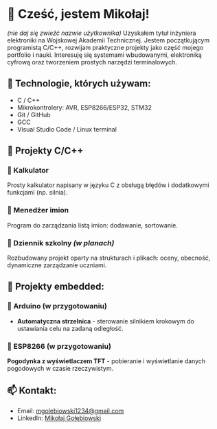 # 👋 Cześć, jestem Mikołaj!
*(nie daj się zwieźć nazwie użytkownika)*
Uzyskałem tytuł inżyniera elektroniki na Wojskowej Akademii Technicznej. Jestem początkującym programistą C/C++, rozwijam praktyczne projekty jako część mojego portfolio i nauki. Interesuję się systemami wbudowanymi, elektroniką cyfrową oraz tworzeniem prostych narzędzi terminalowych.
  
## 🔧 Technologie, których używam:
- C / C++
- Mikrokontrolery: AVR, ESP8266/ESP32, STM32
- Git / GitHub
- GCC
- Visual Studio Code / Linux terminal
  
## 📂 Projekty C/C++
### 📌 Kalkulator
Prosty kalkulator napisany w języku C z obsługą błędów i dodatkowymi funkcjami (np. silnia).

### 📌 Menedżer imion
Program do zarządzania listą imion: dodawanie, sortowanie.

### 📌 Dziennik szkolny *(w planach)*
Rozbudowany projekt oparty na strukturach i plikach: oceny, obecność, dynamiczne zarządzanie uczniami.

## 🤖 Projekty embedded:
### 🔧 Arduino (w przygotowaniu)
- **Automatyczna strzelnica** - sterowanie silnikiem krokowym do ustawiania celu na zadaną odległość.

### 🔧 ESP8266 (w przygotowaniu)
**Pogodynka z wyświetlaczem TFT** - pobieranie i wyświetlanie danych pogodowych w czasie rzeczywistym.

## 📫 Kontakt:
- Email: mgolebiowski1234@gmail.com
- LinkedIn: [Mikołaj Gołębiowski](https://www.linkedin.com/in/mikołaj-gołębiowski-a3255a359)
